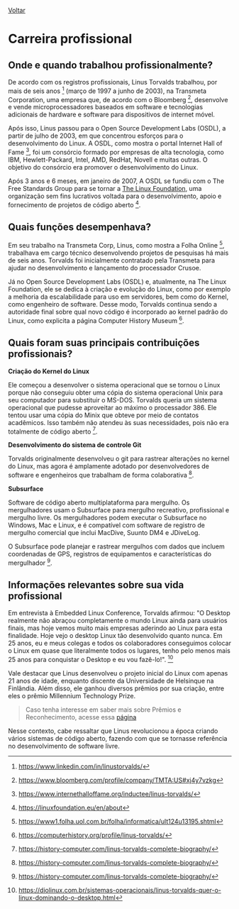 [Voltar](intro.md)

# Carreira profissional

## Onde e quando trabalhou profissionalmente?

De acordo com os registros profissionais, Linus Torvalds trabalhou, por mais de seis anos [^1] (março de 1997 a junho de 2003), na Transmeta Corporation, uma empresa que, de acordo com o Bloomberg [^2], desenvolve e vende microprocessadores baseados em software e tecnologias adicionais de hardware e software para dispositivos de internet móvel.

Após isso, Linus passou para o Open Source Development Labs (OSDL), a partir de julho de 2003, em que concentrou esforços para o desenvolvimento do Linux. A OSDL, como mostra o portal Internet Hall of Fame [^3], foi um consórcio formado por empresas de alta tecnologia, como IBM, Hewlett-Packard, Intel, AMD, RedHat, Novell e muitas outras. O objetivo do consórcio era promover o desenvolvimento do Linux.

Após 3 anos e 6 meses, em janeiro de 2007, A OSDL se fundiu com o The Free Standards Group para se tornar a [The Linux Foundation](https://linuxfoundation.eu/), uma organização sem fins lucrativos voltada para o desenvolvimento, apoio e fornecimento de projetos de código aberto [^4].

## Quais funções desempenhava?

Em seu trabalho na Transmeta Corp, Linus, como mostra a Folha Online [^5], trabalhava em cargo técnico desenvolvendo projetos de pesquisas há mais de seis anos. Torvalds foi inicialmente contratado pela Transmeta para ajudar no desenvolvimento e lançamento do processador Crusoe.

Já no Open Source Development Labs (OSDL) e, atualmente, na The Linux Foundation, ele se dedica à criação e evolução do Linux, como por exemplo a melhoria da escalabilidade para uso em servidores, bem como do Kernel, como engenheiro de software. Desse modo, Torvalds continua sendo a autoridade final sobre qual novo código é incorporado ao kernel padrão do Linux, como explicita a página Computer History Museum [^6].

## Quais foram suas principais contribuições profissionais?
**Criação do Kernel do Linux**

Ele começou a desenvolver o sistema operacional que se tornou o Linux porque não conseguiu obter uma cópia do sistema operacional Unix para seu computador para substituir o MS-DOS. Torvalds queria um sistema operacional que pudesse aproveitar ao máximo o processador 386. Ele tentou usar uma cópia do Minix que obteve por meio de contatos acadêmicos. Isso também não atendeu às suas necessidades, pois não era totalmente de código aberto [^7].

**Desenvolvimento do sistema de controle Git**

Torvalds originalmente desenvolveu o git para rastrear alterações no kernel do Linux, mas agora é amplamente adotado por desenvolvedores de software e engenheiros que trabalham de forma colaborativa [^7].

**Subsurface**

Software de código aberto multiplataforma para mergulho. Os mergulhadores usam o Subsurface para mergulho recreativo, profissional e mergulho livre. Os mergulhadores podem executar o Subsurface no Windows, Mac e Linux, e é compatível com software de registro de mergulho comercial que inclui MacDive, Suunto DM4 e JDiveLog.

O Subsurface pode planejar e rastrear mergulhos com dados que incluem coordenadas de GPS, registros de equipamentos e características do mergulhador [^7].

## Informações relevantes sobre sua vida profissional

Em entrevista à Embedded Linux Conference, Torvalds afirmou: "O Desktop realmente não abraçou completamente o mundo Linux ainda para usuários finais, mas hoje vemos muito mais empresas aderindo ao Linux para esta finalidade. Hoje vejo o desktop Linux tão desenvolvido quanto nunca. Em 25 anos, eu e meus colegas e todos os colaboradores conseguimos colocar o Linux em quase que literalmente todos os lugares, tenho pelo menos mais 25 anos para conquistar o Desktop e eu vou fazê-lo!". [^8]

Vale destacar que Linus desenvolveu o projeto inicial do Linux com apenas 21 anos de idade, enquanto discente da Universidade de Helsinque na Finlândia. Além disso, ele ganhou diversos prêmios por sua criação, entre eles o prêmio Millennium Technology Prize.

> Caso tenha interesse em saber mais sobre Prêmios e Reconhecimento, acesse essa [página](premios-e-reconhecimentos.md)

Nesse contexto, cabe ressaltar que Linus revolucionou a época criando vários sistemas de código aberto, fazendo com que se tornasse referência no desenvolvimento de software livre.

[^1]: https://www.linkedin.com/in/linustorvalds/
[^2]: https://www.bloomberg.com/profile/company/TMTA:US#xj4y7vzkg
[^3]: https://www.internethalloffame.org/inductee/linus-torvalds/
[^4]: https://linuxfoundation.eu/en/about
[^5]: https://www1.folha.uol.com.br/folha/informatica/ult124u13195.shtml
[^6]: https://computerhistory.org/profile/linus-torvalds/
[^7]: https://history-computer.com/linus-torvalds-complete-biography/
[^8]: https://diolinux.com.br/sistemas-operacionais/linus-torvalds-quer-o-linux-dominando-o-desktop.html
